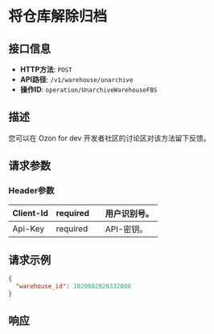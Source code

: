 # 将仓库解除归档

## 接口信息

- **HTTP方法**: `POST`
- **API路径**: `/v1/warehouse/unarchive`
- **操作ID**: `operation/UnarchiveWarehouseFBS`

## 描述

您可以在 Ozon for dev 开发者社区的讨论区对该方法留下反馈。

## 请求参数

### Header参数

| Client-Id | required |  | 用户识别号。 |
|---|---|---|---|
| Api-Key | required |  | API-密钥。 |

## 请求示例

```json
{
  "warehouse_id": 1020002929332000
}
```

## 响应
